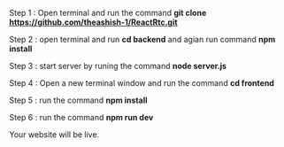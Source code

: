 Step 1 : Open terminal and run the command **git clone https://github.com/theashish-1/ReactRtc.git**

Step 2 : open terminal and run **cd backend** and agian run command **npm install**

Step 3 : start server by runing the command **node server.js**

Step 4 : Open a new terminal window and run the command **cd frontend**

Step 5 : run the command **npm install**

Step 6 : run the command **npm run dev** 

Your website will be live.
